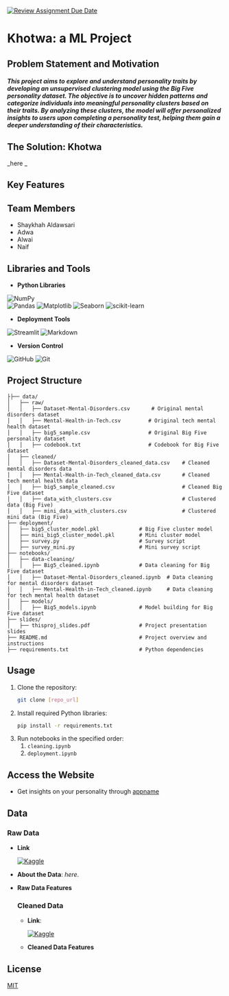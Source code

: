 [![Review Assignment Due Date](https://classroom.github.com/assets/deadline-readme-button-22041afd0340ce965d47ae6ef1cefeee28c7c493a6346c4f15d667ab976d596c.svg)](https://classroom.github.com/a/tLvnbFIl)
# Khotwa: a ML Project  

## Problem Statement and Motivation
##### This project aims to explore and understand personality traits by developing an unsupervised clustering model using the Big Five personality dataset. The objective is to uncover hidden patterns and categorize individuals into meaningful personality clusters based on their traits. By analyzing these clusters, the model will offer personalized insights to users upon completing a personality test, helping them gain a deeper understanding of their characteristics.

  
## The Solution: Khotwa
_here
  _

## Key Features


## Team Members
- Shaykhah Aldawsari
- Adwa
- Alwai
- Naif


## Libraries and Tools
  

- **Python Libraries**
  
![NumPy](https://img.shields.io/badge/numpy-%23013243.svg?style=for-the-badge&logo=numpy&logoColor=white)  
![Pandas](https://img.shields.io/badge/pandas-%23150458.svg?style=for-the-badge&logo=pandas&logoColor=white)
![Matplotlib](https://img.shields.io/badge/Matplotlib-%23ffffff.svg?style=for-the-badge&logo=Matplotlib&logoColor=black)
![Seaborn](https://img.shields.io/badge/Seaborn-%23137980.svg?style=for-the-badge&logo=seaborn&logoColor=white)
![scikit-learn](https://img.shields.io/badge/scikit--learn-%23F7931E.svg?style=for-the-badge&logo=scikit-learn&logoColor=white)


- **Deployment Tools**
  
![Streamlit](https://img.shields.io/badge/Streamlit-FF4B4B?style=for-the-badge&logo=Streamlit&logoColor=white)
![Markdown](https://img.shields.io/badge/markdown-%23000000.svg?style=for-the-badge&logo=markdown&logoColor=white)

- **Version Control**
  
![GitHub](https://img.shields.io/badge/github-%23121011.svg?style=for-the-badge&logo=github&logoColor=white)
![Git](https://img.shields.io/badge/git-%23F05033.svg?style=for-the-badge&logo=git&logoColor=white)


## Project Structure

```
├├── data/
│   ├── raw/
│   │   ├── Dataset-Mental-Disorders.csv       # Original mental disorders dataset
│   │   ├── Mental-Health-in-Tech.csv         # Original tech mental health dataset
│   │   ├── big5_sample.csv                   # Original Big Five personality dataset
│   │   ├── codebook.txt                      # Codebook for Big Five dataset 
│   ├── cleaned/
│   │   ├── Dataset-Mental-Disorders_cleaned_data.csv    # Cleaned mental disorders data
│   │   ├── Mental-Health-in-Tech_cleaned_data.csv       # Cleaned tech mental health data
│   │   ├── big5_sample_cleaned.csv                      # Cleaned Big Five dataset
│   │   ├── data_with_clusters.csv                       # Clustered data (Big Five)
│   │   ├── mini_data_with_clusters.csv                  # Clustered mini data (Big Five)
├── deployment/
│   ├── big5_cluster_model.pkl             # Big Five cluster model
│   ├── mini_big5_cluster_model.pkl        # Mini cluster model
│   ├── survey.py                          # Survey script
│   ├── survey_mini.py                     # Mini survey script
├── notebooks/
│   ├── data-cleaning/
│   │   ├── Big5_cleaned.ipynb             # Data cleaning for Big Five dataset
│   │   ├── Dataset-Mental-Disorders_cleaned.ipynb  # Data cleaning for mental disorders dataset
│   │   ├── Mental-Health-in-Tech_cleaned.ipynb     # Data cleaning for tech mental health dataset
│   ├── models/
│   │   ├── Big5_models.ipynb              # Model building for Big Five dataset
├── slides/
│   ├── thisproj_slides.pdf                # Project presentation slides
├── README.md                              # Project overview and instructions
├── requirements.txt                       # Python dependencies

```

## Usage 
1. Clone the repository:
   ```bash
   git clone [repo_url]
   ```
2. Install required Python libraries:
   ```bash
   pip install -r requirements.txt
   ```
3. Run notebooks in the specified order:
   1. `cleaning.ipynb`
   2. `deployment.ipynb`



## Access the Website 
- Get insights on your personality through [appname](Applink)

## Data 
  ### Raw Data
  - **Link**

    [![Kaggle](https://img.shields.io/badge/Kaggle-035a7d?style=for-the-badge&logo=kaggle&logoColor=white)](https://www.kaggle.com/datasets/moayadalkhozayem/job-postings-in-saudi-arabia)
  - **About the Data**: _here_.
  - **Raw Data Features**


    ### Cleaned Data
      - **Link**:
        
        [![Kaggle](https://img.shields.io/badge/Kaggle-035a7d?style=for-the-badge&logo=kaggle&logoColor=white)](https://www.kaggle.com/datasets/shaykhaaldawsari/jadarat-cleaned-data-csv/data)
      - **Cleaned Data Features**
        




## License

[MIT](https://choosealicense.com/licenses/mit/)
